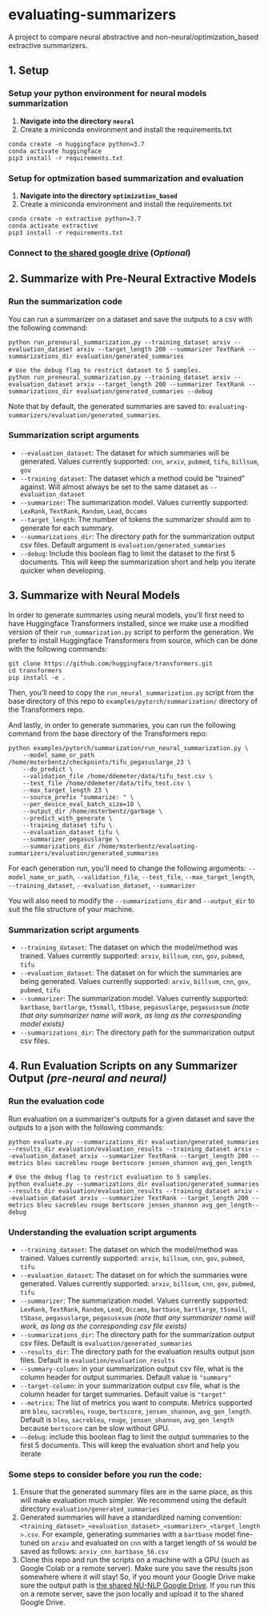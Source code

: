 # evaluating-summarizers

A project to compare neural abstractive and non-neural/optimization_based extractive summarizers.

## 1. Setup

###  Setup your python environment for neural models summarization
1. **Navigate into the directory `neural`**
2. Create a miniconda environment and install the requirements.txt
```
conda create -n huggingface python=3.7
conda activate huggingface
pip3 install -r requirements.txt
```

###  Setup for optmization based summarization and evaluation
1. **Navigate into the directory `optimization_based`**
2. Create a miniconda environment and install the requirements.txt

```
conda create -n extractive python=3.7
conda activate extractive
pip3 install -r requirements.txt
```

###  Connect to [the shared google drive](https://drive.google.com/drive/folders/1DEPi12LsAozAQeNym5UVVj3i_6_AL5_X?usp=sharing) (*Optional*)

## 2. Summarize with Pre-Neural Extractive Models

### Run the summarization code
You can run a summarizer on a dataset and save the outputs to a csv with the following command:
```python3
python run_preneural_summarization.py --training_dataset arxiv --evaluation_dataset arxiv --target_length 200 --summarizer TextRank --summarizations_dir evaluation/generated_summaries

# Use the debug flag to restrict dataset to 5 samples.
python run_preneural_summarization.py --training_dataset arxiv --evaluation_dataset arxiv --target_length 200 --summarizer TextRank --summarizations_dir evaluation/generated_summaries --debug
```
Note that by default, the generated summaries are saved to: `evaluating-summarizers/evaluation/generated_summaries`.

### Summarization script arguments

* `--evaluation_dataset`: The dataset for which summaries will be generated. Values currently supported: `cnn`, `arxiv`, `pubmed`, `tifu`, `billsum`, `gov`
* `--training_dataset`: The dataset which a method could be "trained" against. Will almost always be set to the same dataset as `--evaluation_dataset`
* `--summarizer`: The summarization model. Values currently supported: `LexRank`, `TextRank`, `Random`, `Lead`, `Occams`
* `--target_length`: The number of tokens the summarizer should aim to generate for each summary.
* `--summarizations_dir`: The directory path for the summarization output csv files. Default argument is `evaluation/generated_summaries`
* `--debug`: Include this boolean flag to limit the dataset to the first 5 documents. This will keep the summarization short and help you iterate quicker when developing.

## 3. Summarize with Neural Models

In order to generate summaries using neural models, you'll first need to have Huggingface Transformers installed, since we make use a modified version of their `run_summarization.py` script to perform the generation.
We prefer to install Huggingface Transformers from source, which can be done with the following commands:

```commandline
git clone https://github.com/huggingface/transformers.git
cd transformers
pip install -e .
```

Then, you'll need to copy the `run_neural_summarization.py` script from the base directory of this repo to `examples/pytorch/summarization/` directory of the Transformers repo.

And lastly, in order to generate summaries, you can run the following command from the base directory of the Transformers repo:

```commandline
python examples/pytorch/summarization/run_neural_summarization.py \
    --model_name_or_path /home/msterbentz/checkpoints/tifu_pegasuslarge_23 \
    --do_predict \
    --validation_file /home/ddemeter/data/tifu_test.csv \
    --test_file /home/ddemeter/data/tifu_test.csv \
    --max_target_length 23 \
    --source_prefix "summarize: " \
    --per_device_eval_batch_size=10 \
    --output_dir /home/msterbentz/garbage \
    --predict_with_generate \
    --training_dataset tifu \
    --evaluation_dataset tifu \
    --summarizer pegasuslarge \
    --summarizations_dir /home/msterbentz/evaluating-summarizers/evaluation/generated_summaries
```

For each generation run, you'll need to change the following arguments: `--model_name_or_path`, `--validation_file`, `--test_file`, `--max_target_length`, `--training_dataset`, `--evaluation_dataset`, `--summarizer`

You will also need to modify the `--summarizations_dir` and `--output_dir` to suit the file structure of your machine. 

### Summarization script arguments

* `--training_dataset`: The dataset on which the model/method was trained. Values currently supported: `arxiv`, `billsum`, `cnn`, `gov`, `pubmed`, `tifu` 
* `--evaluation_dataset`: The dataset on for which the summaries are being generated. Values currently supported: `arxiv`, `billsum`, `cnn`, `gov`, `pubmed`, `tifu`
* `--summarizer`: The summarization model. Values currently supported: `bartbase`, `bartlarge`, `t5small`, `t5base`, `pegasuslarge`, `pegasusxsum` *(note that any summarizer name will work, as long as the corresponding model exists)*
* `--summarizations_dir`: The directory path for the summarization output csv files.

## 4. Run Evaluation Scripts on any Summarizer Output *(pre-neural and neural)*
### Run the evaluation code
Run evaluation on a summarizer's outputs for a given dataset and save the outputs to a json with the following commands:  
```python3
python evaluate.py --summarizations_dir evaluation/generated_summaries --results_dir evaluation/evaluation_results --training_dataset arxiv --evaluation_dataset arxiv --summarizer TextRank --target_length 200 --metrics bleu sacrebleu rouge bertscore jensen_shannon avg_gen_length

# Use the debug flag to restrict evaluation to 5 samples.
python evaluate.py --summarizations_dir evaluation/generated_summaries --results_dir evaluation/evaluation_results --training_dataset arxiv --evaluation_dataset arxiv --summarizer TextRank --target_length 200 --metrics bleu sacrebleu rouge bertscore jensen_shannon avg_gen_length--debug
```

### Understanding the evaluation script arguments

* `--training_dataset`: The dataset on which the model/method was trained. Values currently supported: `arxiv`, `billsum`, `cnn`, `gov`, `pubmed`, `tifu` 
* `--evaluation_dataset`: The dataset on for which the summaries were generated. Values currently supported: `arxiv`, `billsum`, `cnn`, `gov`, `pubmed`, `tifu`
* `--summarizer`: The summarization model. Values currently supported: `LexRank`, `TextRank`, `Random`, `Lead`, `Occams`, `bartbase`, `bartlarge`, `t5small`, `t5base`, `pegasuslarge`, `pegasusxsum` *(note that any summarizer name will work, as long as the corresponding csv file exists)*
* `--summarizations_dir`: The directory path for the summarization output csv files. Default is `evaluation/generated_summaries`
* `--results_dir`: The directory path for the evaluation results output json files. Default is `evaluation/evaluation_results`
* `--summary-column`: in your summarization output csv file, what is the column header for output summaries. Default value is `"summary"`
* `--target-column`: in your summarization output csv file, what is the column header for target summaries. Default value is `"target"`  
* `--metrics`: The list of metrics you want to compute. Metrics supported are `bleu`, `sacrebleu`, `rouge`, `bertscore`, `jensen_shannon`, `avg_gen_length`. Default is `bleu`, `sacrebleu`, `rouge`, `jensen_shannon`, `avg_gen_length` because `bertscore` can be slow without GPU.
* `--debug`: include this boolean flag to limit the output summaries to the first 5 documents. This will keep the evaluation short and help you iterate 


### Some steps to consider before you run the code:
1. Ensure that the generated summary files are in the same place, as this will make evaluation much simpler. We recommend using the default directory `evaluation/generated_summaries`
2. Generated summaries will have a standardized naming convention: `<training_dataset>_<evaluation_dataset>_<summarizer>_<target_length>.csv`. For example, generating summaries with a `bartbase` model fine-tuned on `arxiv` and evaluated on `cnn` with a target length of `56` would be saved as follows: `arxiv_cnn_bartbase_56.csv`
3. Clone this repo and run the scripts on a machine with a GPU (such as Google Colab or a remote server). Make sure you save the results json somewhere where it will stay! So, if you mount your Google Drive make sure the output path is [the shared NU-NLP Google Drive](https://drive.google.com/drive/folders/1DEPi12LsAozAQeNym5UVVj3i_6_AL5_X). If you run this on a remote server, save the json locally and upload it to the shared Google Drive.
